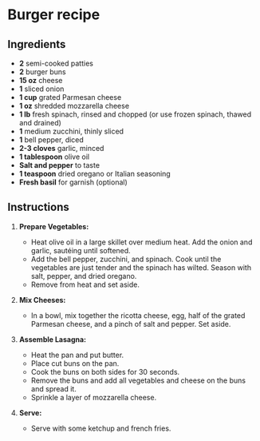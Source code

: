 # Burger recipe


## Ingredients

- **2** semi-cooked patties
- **2** burger buns
- **15 oz** cheese
- **1** sliced onion
- **1 cup** grated Parmesan cheese
- **1 oz** shredded mozzarella cheese
- **1 lb** fresh spinach, rinsed and chopped (or use frozen spinach, thawed and drained)
- **1** medium zucchini, thinly sliced
- **1** bell pepper, diced
- **2-3 cloves** garlic, minced
- **1 tablespoon** olive oil
- **Salt and pepper** to taste
- **1 teaspoon** dried oregano or Italian seasoning
- **Fresh basil** for garnish (optional)


## Instructions


1. **Prepare Vegetables:**
   - Heat olive oil in a large skillet over medium heat. Add the onion and garlic, sautéing until softened.
   - Add the bell pepper, zucchini, and spinach. Cook until the vegetables are
     just tender and the spinach has wilted. Season with salt, pepper, and
     dried oregano.
   - Remove from heat and set aside.

2. **Mix Cheeses:**
   - In a bowl, mix together the ricotta cheese, egg, half of the grated Parmesan cheese, and a pinch of salt and pepper. Set aside.

3. **Assemble Lasagna:**
   - Heat the pan and put butter.
   - Place cut buns on the pan.
   - Cook the buns on both sides for 30 seconds.
   - Remove the buns and add all vegetables and cheese on the buns and spread it.
   - Sprinkle a layer of mozzarella cheese.
  
6. **Serve:**
   - Serve with some ketchup and french fries.
